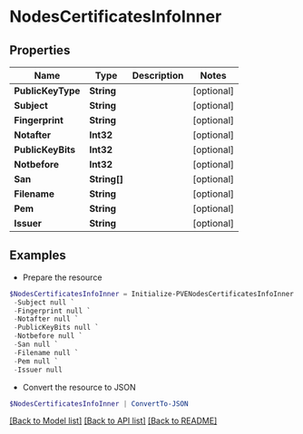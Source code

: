 # NodesCertificatesInfoInner
## Properties

Name | Type | Description | Notes
------------ | ------------- | ------------- | -------------
**PublicKeyType** | **String** |  | [optional] 
**Subject** | **String** |  | [optional] 
**Fingerprint** | **String** |  | [optional] 
**Notafter** | **Int32** |  | [optional] 
**PublicKeyBits** | **Int32** |  | [optional] 
**Notbefore** | **Int32** |  | [optional] 
**San** | **String[]** |  | [optional] 
**Filename** | **String** |  | [optional] 
**Pem** | **String** |  | [optional] 
**Issuer** | **String** |  | [optional] 

## Examples

- Prepare the resource
```powershell
$NodesCertificatesInfoInner = Initialize-PVENodesCertificatesInfoInner  -PublicKeyType null `
 -Subject null `
 -Fingerprint null `
 -Notafter null `
 -PublicKeyBits null `
 -Notbefore null `
 -San null `
 -Filename null `
 -Pem null `
 -Issuer null
```

- Convert the resource to JSON
```powershell
$NodesCertificatesInfoInner | ConvertTo-JSON
```

[[Back to Model list]](../README.md#documentation-for-models) [[Back to API list]](../README.md#documentation-for-api-endpoints) [[Back to README]](../README.md)


